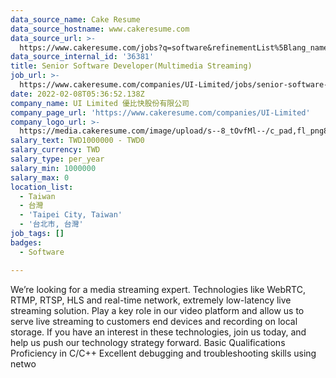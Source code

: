 ```yaml
---
data_source_name: Cake Resume
data_source_hostname: www.cakeresume.com
data_source_url: >-
  https://www.cakeresume.com/jobs?q=software&refinementList%5Blang_name%5D%5B0%5D=English&refinementList%5Bsalary_type%5D=per_year&range%5Bsalary_range%5D%5Bmin%5D=1000000&page=2
data_source_internal_id: '36381'
title: Senior Software Developer(Multimedia Streaming)
job_url: >-
  https://www.cakeresume.com/companies/UI-Limited/jobs/senior-software-developer-58cdc7
date: 2022-02-08T05:36:52.138Z
company_name: UI Limited 優比快股份有限公司
company_page_url: 'https://www.cakeresume.com/companies/UI-Limited'
company_logo_url: >-
  https://media.cakeresume.com/image/upload/s--8_tOvfMl--/c_pad,fl_png8,h_200,w_200/v1652866387/xtiubzqy3eub93zondpx.png
salary_text: TWD1000000 - TWD0
salary_currency: TWD
salary_type: per_year
salary_min: 1000000
salary_max: 0
location_list:
  - Taiwan
  - 台灣
  - 'Taipei City, Taiwan'
  - '台北市, 台灣'
job_tags: []
badges:
  - Software

---
```


We’re looking for a media streaming expert. Technologies like WebRTC, RTMP, RTSP, HLS and real-time network, extremely low-latency live streaming solution. Play a key role in our video platform and allow us to serve live streaming to customers end devices and recording on local storage. If you have an interest in these technologies, join us today, and help us push our technology strategy forward. Basic Qualifications Proficiency in C/C++ Excellent debugging and troubleshooting skills using netwo